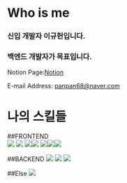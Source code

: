Who is me
=================

### 신입 개발자 이규헌입니다.  
### 백엔드 개발자가 목표입니다.




Notion Page:[Notion](https://www.notion.so/GIT-04d54cb1f83a418698c94c4f2967ce12)

E-mail Address: panpan68@naver.com

나의 스킬들
========================
##FRONTEND  
<img src="https://img.shields.io/badge/Visual Studio Code-007ACC?style=flat&logo=OpenJDK&logoColor=white"/> <img src="https://img.shields.io/badge/Sass-CC6699?style=for-the-badge&logo=Sass&logoColor=white">  <img src="https://img.shields.io/badge/JavaScript-F7DF1E?style=for-the-badge&logo=JavaScript&logoColor=white"><img src="https://img.shields.io/badge/JSON-000000?style=for-the-badge&logo=JSON&logoColor=white">  <img src="https://img.shields.io/badge/jQuery-0769AD?style=for-the-badge&logo=jQuery&logoColor=white"><img src="https://img.shields.io/badge/Bootstrap-7952B3?style=flat&logo=OpenJDK&logoColor=white"/><img src="https://img.shields.io/badge/React-61DAFB?style=flat&logo=OpenJDK&logoColor=white"/>

##BACKEND
<img src="https://img.shields.io/badge/Eclipse IDE-2C2255?style=flat&logo=OpenJDK&logoColor=white"/> <img src="https://img.shields.io/badge/Java-007396?style=flat&logo=OpenJDK&logoColor=white"/> <img src="https://img.shields.io/badge/Spring-6DB33F?style=flat&logo=OpenJDK&logoColor=white"/> 

##Else
<img src="https://img.shields.io/badge/Python-3776AB?style=flat&logo=OpenJDK&logoColor=white"/>


